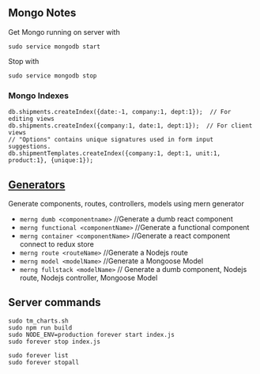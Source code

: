 

## Mongo Notes

Get Mongo running on server with
```
sudo service mongodb start
```
Stop with
```
sudo service mongodb stop
```

### Mongo Indexes

```
db.shipments.createIndex({date:-1, company:1, dept:1});  // For editing views
db.shipments.createIndex({company:1, date:1, dept:1});  // For client views
// "Options" contains unique signatures used in form input suggestions.
db.shipmentTemplates.createIndex({company:1, dept:1, unit:1, product:1}, {unique:1});
```

## [Generators](https://www.npmjs.com/package/mern-cli)
Generate components, routes, controllers, models using mern generator

- `merng dumb <componentname>` //Generate a dumb react component
- `merng functional <componentName>` //Generate a functional component
- `merng container <componentName>` //Generate a react component connect to redux store
- `merng route <routeName>`	//Generate a Nodejs route
- `merng model <modelName>`	//Generate a Mongoose Model
- `merng fullstack <modelName>`	// Generate a dumb component, Nodejs route, Nodejs controller, Mongoose Model


## Server commands
```
sudo tm_charts.sh
sudo npm run build
sudo NODE_ENV=production forever start index.js
sudo forever stop index.js

sudo forever list
sudo forever stopall


```